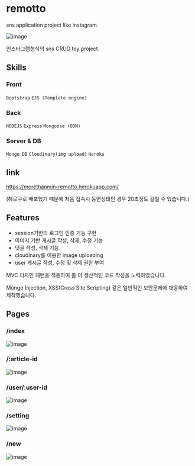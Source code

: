 # remotto

sns application project like instagram

![image](https://user-images.githubusercontent.com/72514247/119368913-8a180380-bcee-11eb-80c4-a7e77949dcb8.png)

인스타그램형식의 sns CRUD toy project.

## Skills

### Front

`Bootstrap` `EJS (Templete engine)`

### Back

`NODEJS` `Express` `Mongoose (ODM)`

### Server & DB

`Mongo DB` `Cloudinary(img upload)` `Heroku`

## link

https://morethanmin-remotto.herokuapp.com/

(헤로쿠로 배포했기 때문에 처음 접속시 동면상태인 경우 20초정도 걸릴 수 있습니다.)

## Features

- session기반의 로그인 인증 기능 구현
- 이미지 기반 게시글 작성, 삭제, 수정 기능
- 댓글 작성, 삭제 기능
- cloudinary를 이용한 image uploading
- user 게시글 작성, 수정 및 삭제 권한 부여

MVC 디자인 패턴을 적용하여 좀 더 생산적인 코드 작성을 노력하였습니다.

Mongo Injection, XSS(Cross Site Scripting) 같은 일반적인 보안문제에 대응하여 제작했습니다.


## Pages

### /index

![image](https://user-images.githubusercontent.com/72514247/120101072-39d1f300-c17f-11eb-834d-8ab94a492d01.png)


### /:article-id

![image](https://user-images.githubusercontent.com/72514247/120101092-51a97700-c17f-11eb-823e-ccad99e1eab1.png)

### /user/:user-id

![image](https://user-images.githubusercontent.com/72514247/120101103-62f28380-c17f-11eb-8513-1aa6332dcce7.png)

### /setting

![image](https://user-images.githubusercontent.com/72514247/120101119-6d148200-c17f-11eb-90db-411e558f0feb.png)

### /new

![image](https://user-images.githubusercontent.com/72514247/120101129-7c93cb00-c17f-11eb-885c-a9909fc6c6c3.png)


